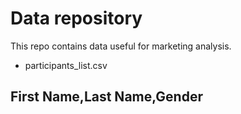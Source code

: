 # Data repository
This repo contains data useful for marketing analysis.

- participants_list.csv

First Name,Last Name,Gender
- 